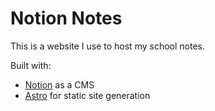 # Notion Notes

This is a website I use to host my school notes.

Built with:

- [Notion](https://notion.so) as a CMS
- [Astro](https://astro.build/) for static site generation
